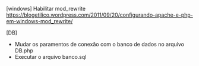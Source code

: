 [windows]
Habilitar mod_rewrite
https://blogetilico.wordpress.com/2011/09/20/configurando-apache-e-php-em-windows-mod_rewrite/

[DB]
- Mudar os paramentos de conexão com o banco de dados no arquivo DB.php
- Executar o arquivo banco.sql